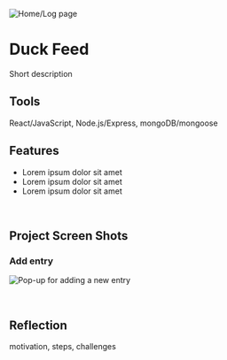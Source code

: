 ![Home/Log page](https://i.imgur.com/ADDIMAGE.png)

# Duck Feed

Short description

## Tools

React/JavaScript, Node.js/Express, mongoDB/mongoose

## Features

- Lorem ipsum dolor sit amet
- Lorem ipsum dolor sit amet
- Lorem ipsum dolor sit amet

<p>&nbsp;</p>

## Project Screen Shots

### Add entry

![Pop-up for adding a new entry](https://i.imgur.com/ADDENTRY.png)

<p>&nbsp;</p>

## Reflection

motivation, steps, challenges
